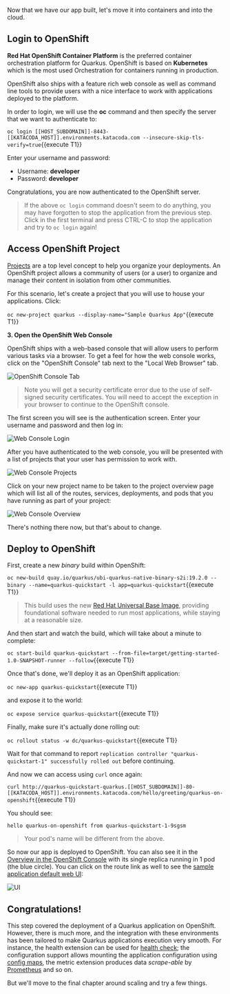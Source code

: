 Now that we have our app built, let's move it into containers and into the cloud.

## Login to OpenShift

**Red Hat OpenShift Container Platform** is the preferred container orchestration platform for Quarkus. OpenShift is based on **Kubernetes** which is the most used Orchestration
for containers running in production.

OpenShift also ships with a feature rich web console as well as command line tools to provide users with a nice
interface to work with applications deployed to the platform.

In order to login, we will use the **oc** command and then specify the server that we
want to authenticate to:

`oc login [[HOST_SUBDOMAIN]]-8443-[[KATACODA_HOST]].environments.katacoda.com --insecure-skip-tls-verify=true`{{execute T1}}

Enter your username and password:
* Username: **developer**
* Password: **developer**

Congratulations, you are now authenticated to the OpenShift server.

> If the above `oc login` command doesn't seem to do anything, you may have forgotten to stop the application from the previous
step. Click in the first terminal and press CTRL-C to stop the application and try to `oc login` again!

## Access OpenShift Project

[Projects](https://docs.openshift.com/container-platform/3.11/architecture/core_concepts/projects_and_users.html#projects)
are a top level concept to help you organize your deployments. An
OpenShift project allows a community of users (or a user) to organize and manage
their content in isolation from other communities.

For this scenario, let's create a project that you will use to house your applications. Click:

`oc new-project quarkus --display-name="Sample Quarkus App"`{{execute T1}}

**3. Open the OpenShift Web Console**

OpenShift ships with a web-based console that will allow users to
perform various tasks via a browser. To get a feel for how the web console
works, click on the "OpenShift Console" tab next to the "Local Web Browser" tab.

![OpenShift Console Tab](/openshift/assets/middleware/quarkus/openshift-console-tab.png)

> Note you will get a security certificate error due to the use of self-signed security certificates. You will need to accept the exception in your browser to continue to the OpenShift console.

The first screen you will see is the authentication screen. Enter your username and password and
then log in:

![Web Console Login](/openshift/assets/middleware/quarkus/login.png)

After you have authenticated to the web console, you will be presented with a
list of projects that your user has permission to work with.

![Web Console Projects](/openshift/assets/middleware/quarkus/projects.png)

Click on your new project name to be taken to the project overview page
which will list all of the routes, services, deployments, and pods that you have
running as part of your project:

![Web Console Overview](/openshift/assets/middleware/quarkus/overview.png)

There's nothing there now, but that's about to change.

## Deploy to OpenShift

First, create a new _binary_ build within OpenShift:

`oc new-build quay.io/quarkus/ubi-quarkus-native-binary-s2i:19.2.0 --binary --name=quarkus-quickstart -l app=quarkus-quickstart`{{execute T1}}

> This build uses the new [Red Hat Universal Base Image](https://access.redhat.com/documentation/en-us/red_hat_enterprise_linux/8/html/building_running_and_managing_containers/using_red_hat_universal_base_images_standard_minimal_and_runtimes), providing foundational software needed to run most applications, while staying at a reasonable size.

And then start and watch the build, which will take about a minute to complete:

`oc start-build quarkus-quickstart --from-file=target/getting-started-1.0-SNAPSHOT-runner --follow`{{execute T1}}

Once that's done, we'll deploy it as an OpenShift application:

`oc new-app quarkus-quickstart`{{execute T1}}

and expose it to the world:

`oc expose service quarkus-quickstart`{{execute T1}}

Finally, make sure it's actually done rolling out:

`oc rollout status -w dc/quarkus-quickstart`{{execute T1}}

Wait for that command to report `replication controller "quarkus-quickstart-1" successfully rolled out` before continuing.

And now we can access using `curl` once again:

`curl http://quarkus-quickstart-quarkus.[[HOST_SUBDOMAIN]]-80-[[KATACODA_HOST]].environments.katacoda.com/hello/greeting/quarkus-on-openshift`{{execute T1}}

You should see:

```console
hello quarkus-on-openshift from quarkus-quickstart-1-9sgsm
```

> Your pod's name will be different from the above.

So now our app is deployed to OpenShift. You can also see it in the [Overview in the OpenShift Console](https://[[HOST_SUBDOMAIN]]-8443-[[KATACODA_HOST]].environments.katacoda.com/console/project/quarkus/overview) with its single replica running in 1 pod (the blue circle). You can click on the route link as well to see the [sample application default web UI](https://quarkus-quickstart-quarkus.[[HOST_SUBDOMAIN]]-80-[[KATACODA_HOST]].environments.katacoda.com):

![UI](/openshift/assets/middleware/quarkus/ui.png)

## Congratulations!

This step covered the deployment of a Quarkus application on OpenShift. However, there is much more, and the integration with these environments has been tailored to make Quarkus applications execution very smooth. For instance, the health extension can be used for [health check](https://access.redhat.com/documentation/en-us/openshift_container_platform/3.11/html/developer_guide/dev-guide-application-health); the configuration support allows mounting the application configuration using [config maps](https://access.redhat.com/documentation/en-us/openshift_container_platform/3.11/html/developer_guide/dev-guide-configmaps), the metric extension produces data _scrape-able_ by [Prometheus](https://prometheus.io/) and so on.

But we'll move to the final chapter around scaling and try a few things.


